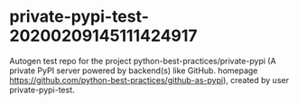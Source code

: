 # private-pypi-test-20200209145111424917
Autogen test repo for the project python-best-practices/private-pypi (A private PyPI server powered by backend(s) like GitHub. homepage https://github.com/python-best-practices/github-as-pypi), created by user private-pypi-test. 
